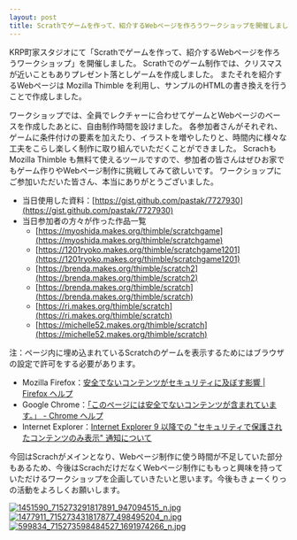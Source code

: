 ```yaml
---
layout: post
title: Scrathでゲームを作って、紹介するWebページを作ろうワークショップを開催しました。
---
```



KRP町家スタジオにて「Scrathでゲームを作って、紹介するWebページを作ろうワークショップ」を開催しました。 Scrathでのゲーム制作では、クリスマスが近いこともありプレゼント落としゲームを作成しました。 またそれを紹介するWebページは Mozilla Thimble を利用し、サンプルのHTMLの書き換えを行うことで作成しました。


ワークショップでは、全員でレクチャーに合わせてゲームとWebページのベースを作成したあとに、自由制作時間を設けました。 各参加者さんがそれぞれ、ゲームに条件付けの要素を加えたり、イラストを増やしたりと、時間内に様々な工夫をこらし楽しく制作に取り組んでいただくことができました。 Scrachも Mozilla Thimble も無料て使えるツールですので、参加者の皆さんはぜひお家でもゲーム作りやWebページ制作に挑戦してみて欲しいです。 ワークショップにご参加いただいた皆さん、本当にありがとうございました。


- 当日使用した資料：[https://gist.github.com/pastak/7727930](https://gist.github.com/pastak/7727930)
- 当日参加者の方々が作った作品一覧
    - [https://myoshida.makes.org/thimble/scratchgame](https://myoshida.makes.org/thimble/scratchgame)
    - [https://1201ryoko.makes.org/thimble/scratchgame1201](https://1201ryoko.makes.org/thimble/scratchgame1201)
    - [https://brenda.makes.org/thimble/scratch2](https://brenda.makes.org/thimble/scratch2)
    - [https://brenda.makes.org/thimble/scratch](https://brenda.makes.org/thimble/scratch)
    - [https://ri.makes.org/thimble/scratch](https://ri.makes.org/thimble/scratch)
    - [https://michelle52.makes.org/thimble/scratch](https://michelle52.makes.org/thimble/scratch)

注：ページ内に埋め込まれているScratchのゲームを表示するためにはブラウザの設定で許可をする必要があります。

- Mozilla Firefox：[安全でないコンテンツがセキュリティに及ぼす影響 \| Firefox ヘルプ](https://support.mozilla.org/ja/kb/how-does-content-isnt-secure-affect-my-safety)
- Google Chrome：[「このページには安全でないコンテンツが含まれています。」 - Chrome ヘルプ](https://support.google.com/chrome/answer/1342714?hl=ja)
- Internet Explorer：[Internet Explorer 9 以降での "セキュリティで保護されたコンテンツのみ表示" 通知について](http://support.microsoft.com/kb/2625928/ja)


今回はScrachがメインとなり、Webページ制作に使う時間が不足していた部分もあるため、今後はScrachだけだなくWebページ制作にももっと興味を持っていただけるワークショップを企画していきたいと思います。今後もきょーくりっの活動をよろしくお願いします。


<div class="gallery">

[![1451590_715273291817891_947094515_n.jpg](http://kyokuri.pwsj.org/images/blogs/scratch1201/1451590_715273291817891_947094515_n.jpg)](http://kyokuri.pwsj.org/images/blogs/scratch1201/1451590_715273291817891_947094515_n.jpg)
[![1477911_715273431817877_498495204_n.jpg](http://kyokuri.pwsj.org/images/blogs/scratch1201/1477911_715273431817877_498495204_n.jpg)](http://kyokuri.pwsj.org/images/blogs/scratch1201/1477911_715273431817877_498495204_n.jpg)
[![599834_715273598484527_1691974266_n.jpg](http://kyokuri.pwsj.org/images/blogs/scratch1201/599834_715273598484527_1691974266_n.jpg)](http://kyokuri.pwsj.org/images/blogs/scratch1201/599834_715273598484527_1691974266_n.jpg)

</div>
